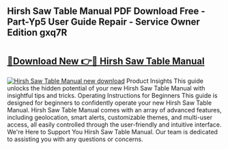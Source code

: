 ## Hirsh Saw Table Manual PDF Download Free - Part-Yp5 User Guide Repair - Service Owner Edition gxq7R

# <h2><a href="http://bc44007.oget.top/?id=Hirsh+Saw+Table+Manual">🔗Download New 👉🔴 Hirsh Saw Table Manual</a></h2>

[![Hirsh Saw Table Manual new download](https://i.imgur.com/5g1atiW.png)](http://bc44007.oget.top/?id=Hirsh+Saw+Table+Manual)
Product Insights This guide unlocks the hidden potential of your new Hirsh Saw Table Manual with insightful tips and tricks. Operating Instructions for Beginners This guide is designed for beginners to confidently operate your new Hirsh Saw Table Manual. Hirsh Saw Table Manual comes with an array of advanced features, including geolocation, smart alerts, customizable themes, and multi-user access, all easily controlled through the user-friendly and intuitive interface. We're Here to Support You Hirsh Saw Table Manual. Our team is dedicated to assisting you with any questions or concerns.
